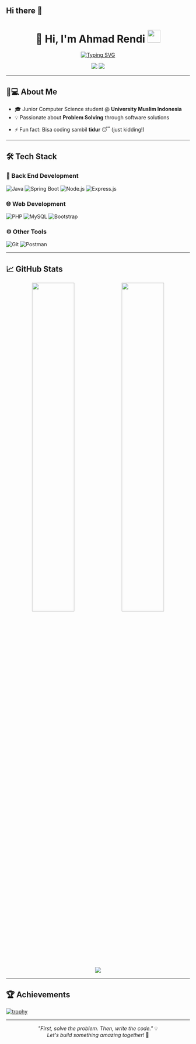 ## Hi there 👋

<!--
**AhmadRendi/AhmadRendi** is a ✨ _special_ ✨ repository because its `README.md` (this file) appears on your GitHub profile.

Here are some ideas to get you started:

- 🔭 I’m currently working on ...
- 🌱 I’m currently learning ...
- 👯 I’m looking to collaborate on ...
- 🤔 I’m looking for help with ...
- 💬 Ask me about ...
- 📫 How to reach me: ...
- 😄 Pronouns: ...
- ⚡ Fun fact: ...
-->

<h1 align="center">🚀 Hi, I'm Ahmad Rendi <img src="https://media.giphy.com/media/hvRJCLFzcasrR4ia7z/giphy.gif" width="35"></h1>
<p align="center">
  <a href="https://git.io/typing-svg"><img src="https://readme-typing-svg.demolab.com?font=Fira+Code&weight=600&size=26&duration=4000&pause=1000&color=00F72D&center=true&vCenter=true&width=600&lines=Computer+Science+Student;Java+Spring+Boot;Back+End+Developer" alt="Typing SVG" /></a>
</p>

<p align="center">
  <a href="https://www.linkedin.com/in/ahmad-rendi-356a2b278"><img src="https://img.shields.io/badge/LinkedIn-0077B5?style=for-the-badge&logo=linkedin&logoColor=white"></a>
  <a href="https://twitter.com/yourhandle"><img src="https://img.shields.io/badge/Twitter-1DA1F2?style=for-the-badge&logo=twitter&logoColor=white"></a>
  <!--<a href="https://alwijein.github.io"><img src="https://img.shields.io/badge/Portfolio-%23000000.svg?style=for-the-badge&logo=firefox&logoColor=#FF7139"></a> 
  <a href="mailto:ahmadrendiajah@example.com"><img src="https://img.shields.io/badge/Email-D14836?style=for-the-badge&logo=gmail&logoColor=white"></a> -->
</p>

<!--
<p align="center">
  <img src="https://komarev.com/ghpvc/?username=alwijein&label=Profile%20Views&color=0e75b6&style=flat" alt="Profile Views" />
</p>

-->

---

## 👨💻 About Me

- 🎓 Junior Computer Science student @ **University Muslim Indonesia**
- 💡 Passionate about **Problem Solving** through software solutions
<!-- - 🎨 **UI/UX** Design enthusiast & **3D Modeling** hobbyist
- 🔭 Currently working with: **Laravel** & **Flutter**
- 🌱 Learning: **Advanced PHP** & **Mobile Architecture**
- 📫 Reach me: [Portfolio](https://alwijein.github.io) | [LinkedIn](#) -->
- ⚡ Fun fact: Bisa coding sambil **tidur** 😴 (just kidding!)

---

## 🛠️ Tech Stack

<!--
### 📱 Mobile Development
![Flutter](https://img.shields.io/badge/Flutter-%2302569B.svg?style=for-the-badge&logo=Flutter&logoColor=white)
![Dart](https://img.shields.io/badge/dart-%230175C2.svg?style=for-the-badge&logo=dart&logoColor=white)

-->

### 📱 Back End Development
![Java](https://img.shields.io/badge/Java-%23ED8B00.svg?style=for-the-badge&logo=openjdk&logoColor=white)
![Spring Boot](https://img.shields.io/badge/Spring_Boot-%236DB33F.svg?style=for-the-badge&logo=spring-boot&logoColor=white)
![Node.js](https://img.shields.io/badge/Node.js-%23339933.svg?style=for-the-badge&logo=node.js&logoColor=white)
![Express.js](https://img.shields.io/badge/Express.js-%23000000.svg?style=for-the-badge&logo=express&logoColor=white)


### 🌐 Web Development
<!-- ![Laravel](https://img.shields.io/badge/laravel-%23FF2D20.svg?style=for-the-badge&logo=laravel&logoColor=white) -->
![PHP](https://img.shields.io/badge/php-%23777BB4.svg?style=for-the-badge&logo=php&logoColor=white)
![MySQL](https://img.shields.io/badge/mysql-%2300f.svg?style=for-the-badge&logo=mysql&logoColor=white)
![Bootstrap](https://img.shields.io/badge/bootstrap-%23563D7C.svg?style=for-the-badge&logo=bootstrap&logoColor=white)

<!--
### 🎨 Design Tools
![Figma](https://img.shields.io/badge/figma-%23F24E1E.svg?style=for-the-badge&logo=figma&logoColor=white)
![Adobe XD](https://img.shields.io/badge/Adobe%20XD-470137?style=for-the-badge&logo=Adobe%20XD&logoColor=#FF61F6)
![Blender](https://img.shields.io/badge/blender-%23F5792A.svg?style=for-the-badge&logo=blender&logoColor=white)

-->

### ⚙️ Other Tools
![Git](https://img.shields.io/badge/git-%23F05033.svg?style=for-the-badge&logo=git&logoColor=white)
![Postman](https://img.shields.io/badge/Postman-FF6C37?style=for-the-badge&logo=postman&logoColor=white)

---

## 📈 GitHub Stats

<div align="center">
  <img width="48%" src="https://github-readme-stats.vercel.app/api?username=AhmadRendi&show_icons=true&theme=radical&hide_border=true" />
  <img width="48%" src="https://github-readme-streak-stats.herokuapp.com/?user=AhmadRendi&theme=radical&hide_border=true" />
</div>

<div align="center">
  <img src="https://github-readme-stats.vercel.app/api/top-langs/?username=AhmadRendi&layout=compact&theme=radical&hide_border=true" />
</div>

---

## 🏆 Achievements
[![trophy](https://github-profile-trophy.vercel.app/?username=AhmadRendi&theme=onedark&row=1&margin-w=15)](https://github.com/ryo-ma/github-profile-trophy)

---

<!--
<div align="center">
  <img src="https://github.com/alwijein/alwijein/blob/master/github-user-contribution.svg" alt="Snake animation" />
</div>

-->

<p align="center">
  <i>"First, solve the problem. Then, write the code."</i> 💡<br>
  <i>Let's build something amazing together!</i> 🤝
</p>
